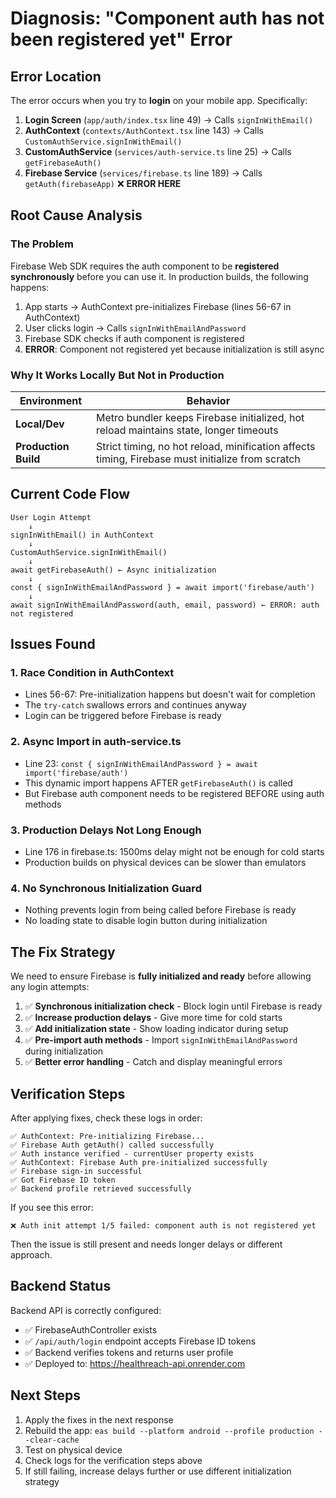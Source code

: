 # Diagnosis: "Component auth has not been registered yet" Error

## Error Location
The error occurs when you try to **login** on your mobile app. Specifically:

1. **Login Screen** (`app/auth/index.tsx` line 49) → Calls `signInWithEmail()`
2. **AuthContext** (`contexts/AuthContext.tsx` line 143) → Calls `CustomAuthService.signInWithEmail()`
3. **CustomAuthService** (`services/auth-service.ts` line 25) → Calls `getFirebaseAuth()`
4. **Firebase Service** (`services/firebase.ts` line 189) → Calls `getAuth(firebaseApp)` ❌ **ERROR HERE**

## Root Cause Analysis

### The Problem
Firebase Web SDK requires the auth component to be **registered synchronously** before you can use it. In production builds, the following happens:

1. App starts → AuthContext pre-initializes Firebase (lines 56-67 in AuthContext)
2. User clicks login → Calls `signInWithEmailAndPassword` 
3. Firebase SDK checks if auth component is registered
4. **ERROR**: Component not registered yet because initialization is still async

### Why It Works Locally But Not in Production

| Environment | Behavior |
|------------|----------|
| **Local/Dev** | Metro bundler keeps Firebase initialized, hot reload maintains state, longer timeouts |
| **Production Build** | Strict timing, no hot reload, minification affects timing, Firebase must initialize from scratch |

## Current Code Flow

```
User Login Attempt
    ↓
signInWithEmail() in AuthContext
    ↓
CustomAuthService.signInWithEmail()
    ↓
await getFirebaseAuth() ← Async initialization
    ↓
const { signInWithEmailAndPassword } = await import('firebase/auth')
    ↓
await signInWithEmailAndPassword(auth, email, password) ← ERROR: auth not registered
```

## Issues Found

### 1. **Race Condition in AuthContext**
- Lines 56-67: Pre-initialization happens but doesn't wait for completion
- The `try-catch` swallows errors and continues anyway
- Login can be triggered before Firebase is ready

### 2. **Async Import in auth-service.ts**
- Line 23: `const { signInWithEmailAndPassword } = await import('firebase/auth')`
- This dynamic import happens AFTER `getFirebaseAuth()` is called
- But Firebase auth component needs to be registered BEFORE using auth methods

### 3. **Production Delays Not Long Enough**
- Line 176 in firebase.ts: 1500ms delay might not be enough for cold starts
- Production builds on physical devices can be slower than emulators

### 4. **No Synchronous Initialization Guard**
- Nothing prevents login from being called before Firebase is ready
- No loading state to disable login button during initialization

## The Fix Strategy

We need to ensure Firebase is **fully initialized and ready** before allowing any login attempts:

1. ✅ **Synchronous initialization check** - Block login until Firebase is ready
2. ✅ **Increase production delays** - Give more time for cold starts
3. ✅ **Add initialization state** - Show loading indicator during setup
4. ✅ **Pre-import auth methods** - Import `signInWithEmailAndPassword` during initialization
5. ✅ **Better error handling** - Catch and display meaningful errors

## Verification Steps

After applying fixes, check these logs in order:

```
✅ AuthContext: Pre-initializing Firebase...
✅ Firebase Auth getAuth() called successfully
✅ Auth instance verified - currentUser property exists
✅ AuthContext: Firebase Auth pre-initialized successfully
✅ Firebase sign-in successful
✅ Got Firebase ID token
✅ Backend profile retrieved successfully
```

If you see this error:
```
❌ Auth init attempt 1/5 failed: component auth is not registered yet
```

Then the issue is still present and needs longer delays or different approach.

## Backend Status

Backend API is correctly configured:
- ✅ FirebaseAuthController exists
- ✅ `/api/auth/login` endpoint accepts Firebase ID tokens
- ✅ Backend verifies tokens and returns user profile
- ✅ Deployed to: https://healthreach-api.onrender.com

## Next Steps

1. Apply the fixes in the next response
2. Rebuild the app: `eas build --platform android --profile production --clear-cache`
3. Test on physical device
4. Check logs for the verification steps above
5. If still failing, increase delays further or use different initialization strategy
